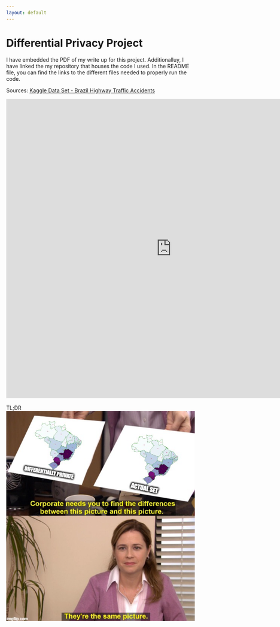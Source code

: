 ```yaml
---
layout: default
---
```

# Differential Privacy Project

I have embedded the PDF of my write up for this project. Additionalluy, I have linked the my repository that houses the code I used. In the README file, you can find the links to the different files needed to properly run the code. 

Sources: [Kaggle Data Set - Brazil Highway Traffic Accidents](https://www.kaggle.com/datasets/mcamera/brazil-highway-traffic-accidents?resource=download-directory)
<iframe src="https://alyssaahn.github.io/Fall_2018_Independent_Study__Numerical_Optimization_Final_Project.pdf" width="175%" height="800" frameborder="0" scrolling="no"></iframe>


TL;DR
<img src="/Images/joke.png">
